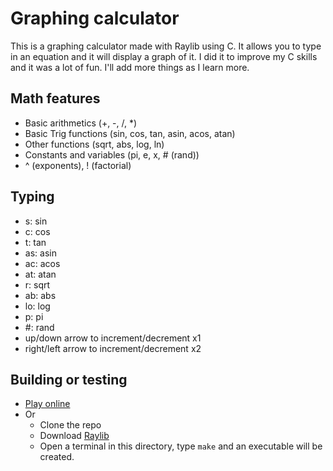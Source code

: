 # Graphing calculator
This is a graphing calculator made with Raylib using C. It allows you to type in an equation and it will display a graph of it. I did it to improve my C skills and it was a lot of fun. I'll add more things as I learn more.

## Math features
- Basic arithmetics (+, -, /, *)
- Basic Trig functions (sin, cos, tan, asin, acos, atan)
- Other functions (sqrt, abs, log, ln)
- Constants and variables (pi, e, x, # (rand))
- ^ (exponents), ! (factorial)

## Typing
- s: sin
- c: cos
- t: tan
- as: asin
- ac: acos
- at: atan
- r: sqrt
- ab: abs
- lo: log
- p: pi
- #: rand
- up/down arrow to increment/decrement x1
- right/left arrow to increment/decrement x2

## Building or testing
- [Play online](https://obaodelana.github.io/graphingcalculator/Web%20Build/graphingCalculator.html)
- Or
    - Clone the repo
    - Download [Raylib](https://www.raylib.com/)
    - Open a terminal in this directory, type `make` and an executable will be created.
